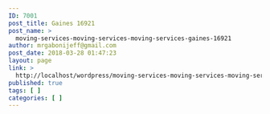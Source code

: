 ```yaml
---
ID: 7001
post_title: Gaines 16921
post_name: >
  moving-services-moving-services-moving-services-gaines-16921
author: mrgabonijeff@gmail.com
post_date: 2018-03-28 01:47:23
layout: page
link: >
  http://localhost/wordpress/moving-services-moving-services-moving-services-gaines-16921/
published: true
tags: [ ]
categories: [ ]
---
```

